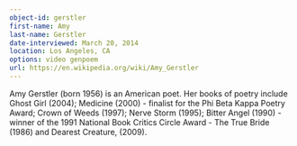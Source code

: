 ```yaml
---
object-id: gerstler    
first-name: Amy
last-name: Gerstler
date-interviewed: March 20, 2014
location: Los Angeles, CA
options: video genpoem
url: https://en.wikipedia.org/wiki/Amy_Gerstler
---
```


Amy Gerstler (born 1956) is an American poet. Her books of poetry include Ghost Girl (2004); Medicine (2000) - finalist for the Phi Beta Kappa Poetry Award; Crown of Weeds (1997); Nerve Storm (1995); Bitter Angel (1990) - winner of the 1991 National Book Critics Circle Award - The True Bride (1986) and Dearest Creature, (2009).
